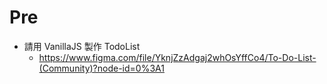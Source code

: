 # Pre

- 請用 VanillaJS 製作 TodoList
  - https://www.figma.com/file/YknjZzAdgaj2whOsYffCo4/To-Do-List-(Community)?node-id=0%3A1
